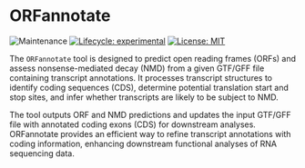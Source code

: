 # ORFannotate

<!-- badges: start -->
![Maintenance](https://img.shields.io/badge/Maintained%3F-yes-green.svg)
[![Lifecycle: experimental](https://img.shields.io/badge/lifecycle-experimental-orange.svg)](https://lifecycle.r-lib.org/articles/stages.html#experimental)
[![License: MIT](https://img.shields.io/badge/License-MIT-yellow.svg)](https://opensource.org/licenses/MIT)
<!-- badges: end -->

The `ORFannotate` tool is designed to predict open reading frames (ORFs) and assess nonsense-mediated decay (NMD) from a given GTF/GFF file containing transcript annotations. It processes transcript structures to identify coding sequences (CDS), determine potential translation start and stop sites, and infer whether transcripts are likely to be subject to NMD.

The tool outputs ORF and NMD predictions and updates the input GTF/GFF file with annotated coding exons (CDS) for downstream analyses. ORFannotate provides an efficient way to refine transcript annotations with coding information, enhancing downstream functional analyses of RNA sequencing data.
